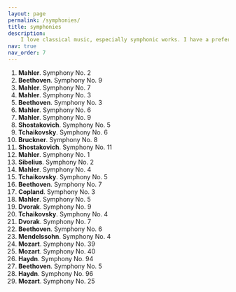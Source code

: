 ```yaml
---
layout: page
permalink: /symphonies/
title: symphonies
description: 
    I love classical music, especially symphonic works. I have a preference towards works composed in the late-classical or romantic eras, but really I enjoy anything! Here, I provide a loose ranking of symphonies of which I have a good familiarity with. Please feel to email me any symphonies you recommend!
nav: true
nav_order: 7 
---
```


1. **Mahler**. Symphony No. 2  
1. **Beethoven**. Symphony No. 9  
1. **Mahler**. Symphony No. 7  
1. **Mahler**. Symphony No. 3  
1. **Beethoven**. Symphony No. 3  
1. **Mahler**. Symphony No. 6  
1. **Mahler**. Symphony No. 9
1. **Shostakovich**. Symphony No. 5  
1. **Tchaikovsky**. Symphony No. 6  
1. **Bruckner**. Symphony No. 8  
1. **Shostakovich**. Symphony No. 11  
1. **Mahler**. Symphony No. 1  
1. **Sibelius**. Symphony No. 2  
1. **Mahler**. Symphony No. 4  
1. **Tchaikovsky**. Symphony No. 5  
1. **Beethoven**. Symphony No. 7
1. **Copland**. Symphony No. 3
1. **Mahler**. Symphony No. 5  
1. **Dvorak**. Symphony No. 9  
1. **Tchaikovsky**. Symphony No. 4  
1. **Dvorak**. Symphony No. 7  
1. **Beethoven**. Symphony No. 6
1. **Mendelssohn**. Symphony No. 4  
1. **Mozart**. Symphony No. 39
1. **Mozart**. Symphony No. 40
1. **Haydn**. Symphony No. 94 
1. **Beethoven**. Symphony No. 5
1. **Haydn**. Symphony No. 96
1. **Mozart**. Symphony No. 25